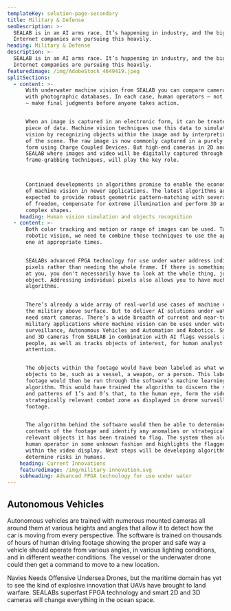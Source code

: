 ```yaml
---
templateKey: solution-page-secondary
title: Military & Defense
seoDescription: >-
  SEALAB is in an AI arms race. It’s happening in industry, and the big five
  Internet companies are pursuing this heavily.
heading: Military & Defense
description: >-
  SEALAB is in an AI arms race. It’s happening in industry, and the big five
  Internet companies are pursuing this heavily.
featuredimage: /img/AdobeStock_4649419.jpeg
splitSections:
  - content: >-
      With underwater machine vision from SEALAB you can compare camera images
      with photographic databases. In each case, human operators — not machines
      — make final judgments before anyone takes action. 


      When an image is captured in an electronic form, it can be treated as a
      piece of data. Machine vision techniques use this data to simulate human
      vision by recognizing objects within the image and by interpreting aspects
      of the scene. The raw image is now commonly captured in a purely digital
      form using Charge Coupled Devices. But high-end cameras in 2D and 3D from
      SEALAB where images and video will be digitally captured through
      frame-grabbing techniques, will play the key role.



      Continued developments in algorithms promise to enable the economical use
      of machine vision in newer applications. The latest algorithms are
      expected to provide robust geometric pattern-matching with several degrees
      of freedom, compensate for extreme illumination and perform 3D analysis of
      complex shapes.
    heading: Human vision simulation and objects recognition
  - content: >-
      Both color tracking and motion or range of images can be used. To have
      robotic vision, we need to combine those techniques to use the appropriate
      one at appropriate times.  


      SEALABs advanced FPGA technology for use under water address individual
      pixels rather than needing the whole frame. If there is something coming
      at you, you don't necessarily have to look at the whole thing, just that
      object. Addressing individual pixels also allows you to have much faster
      algorithms.


      There’s already a wide array of real-world use cases of machine vision in
      the military above surface. But to deliver AI solutions under water, we
      need smart cameras. There’s a wide breadth of current and near-term
      military applications where machine vision can be uses under water, i.e.
      surveillance, Autonomous Vehicles and Automation and Robotics. Smart 2D
      and 3D cameras from SEALAB in combination with AI flags vessels and
      people, as well as tracks objects of interest, for human analyst
      attention. 


      The objects within the footage would have been labeled as what we know the
      objects to be, such as a vessel, a weapon, or a person. This labeled
      footage would then be run through the software’s machine learning
      algorithm. This would have trained the algorithm to discern the sequences
      and patterns of 1’s and 0’s that, to the human eye, form the video of a
      strategically relevant combat zone as displayed in drone surveillance
      footage. 


      The algorithm behind the software would then be able to determine the
      contents of the footage and identify any anomalies or strategically
      relevant objects it has been trained to flag. The system then alerts a
      human operator in some unknown fashion and highlights the flagged objects
      within the video display. Next steps will be developing algorithms to
      determine risks in humans.
    heading: Current Innovations
    featuredimage: /img/military-innovation.svg
    subheading: Advanced FPGA technology for use under water
---
```

## Autonomous Vehicles

Autonomous vehicles are trained with numerous mounted cameras all around them at various heights and angles that allow it to detect how the car is moving from every perspective. The software is trained on thousands of hours of human driving footage showing the proper and safe way a vehicle should operate from various angles, in various lighting conditions, and in different weather conditions. The vessel or the underwater drone could then get a command to move to a new location. 

Navies Needs Offensive Undersea Drones, but the maritime domain has yet to see the kind of explosive innovation that UAVs have brought to land warfare. SEALABs superfast FPGA technology and smart 2D and 3D cameras will change everything in the ocean space.
